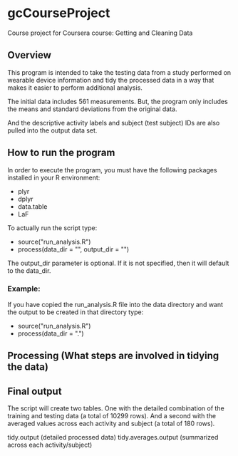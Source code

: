 # gcCourseProject
Course project for Coursera course: Getting and Cleaning Data

## Overview

This program is intended to take the testing data from a study performed on wearable device information and tidy the processed data in a way that makes it easier to perform additional analysis.

The initial data includes 561 measurements. But, the program only includes the means and standard deviations from the original data.

And the descriptive activity labels and subject (test subject) IDs are also pulled into the output data set.

## How to run the program

In order to execute the program, you must have the following packages installed in your R environment:

- plyr
- dplyr
- data.table
- LaF

To actually run the script type:

- source("run_analysis.R")
- process(data_dir = "<parent directory of the unzipped data archive>", output_dir = "<location where you want the tidied output to be created>")

The output_dir parameter is optional. If it is not specified, then it will default to the data_dir.

### Example:

If you have copied the run_analysis.R file into the data directory and want the output to be created in that directory type:

- source("run_analysis.R")
- process(data_dir = ".")

## Processing (What steps are involved in tidying the data)

## Final output

The script will create two tables. One with the detailed combination of the training and testing data (a total of 10299 rows). And a second with the averaged values across each activity and subject (a total of 180 rows).

tidy.output (detailed processed data)
tidy.averages.output (summarized across each activity/subject)
